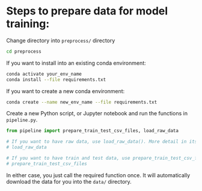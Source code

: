 # Steps to prepare data for model training:

Change directory into `preprocess/` directory

```bash
cd preprocess
```

If you want to install into an existing conda environment:
```bash
conda activate your_env_name
conda install --file requirements.txt
```

If you want to create a new conda environment:
```bash
conda create --name new_env_name --file requirements.txt
```
Create a new Python script, or Jupyter notebook and run the functions in `pipeline.py`.

```python
from pipeline import prepare_train_test_csv_files, load_raw_data

# If you want to have raw data, use load_raw_data(). More detail in its docstring.
# load_raw_data

# If you want to have train and test data, use prepare_train_test_csv_files(). More detail in its docstring.
# prepare_train_test_csv_files
```

In either case, you just call the required function once. It will automatically download the data for you into the `data/` directory.
